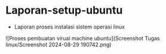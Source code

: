 # Laporan-setup-ubuntu
- Laporan proses instalasi sistem operasi linux

![Proses pembuatan virual machine ubuntu](Screenshot Tugas linux/Screenshot 2024-08-29 190742.png)
